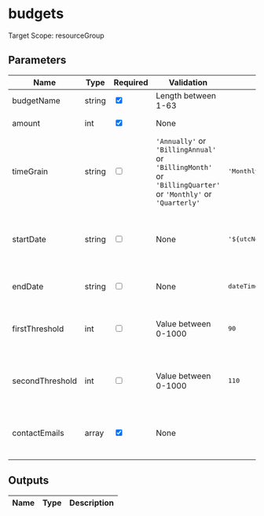 # budgets

Target Scope: resourceGroup

## Parameters
| Name | Type | Required | Validation | Default value | Description |
| -- |  -- | -- | -- | -- | -- |
| budgetName | string | <input type="checkbox" checked> | Length between 1-63 | <pre></pre> | Name of the Budget. It should be unique within a resource group. |
| amount | int | <input type="checkbox" checked> | None | <pre></pre> | The total amount of cost or usage to track with the budget |
| timeGrain | string | <input type="checkbox"> | `'Annually'` or  `'BillingAnnual'` or  `'BillingMonth'` or  `'BillingQuarter'` or  `'Monthly'` or  `'Quarterly'` | <pre>'Monthly'</pre> | The time covered by a budget. Tracking of the amount will be reset based on the time grain. |
| startDate | string | <input type="checkbox"> | None | <pre>'${utcNow('yyyy-MM')}-01'</pre> | The start date must be first of the month in YYYY-MM-DD format. Future start date should not be more than three months. Past start date should be selected within the timegrain period. Defaults to the first of the current month. |
| endDate | string | <input type="checkbox"> | None | <pre>dateTimeAdd(startDate, 'P5Y')</pre> | The end date for the budget in YYYY-MM-DD format. If not provided, we can default this to 5 years from the start date. |
| firstThreshold | int | <input type="checkbox"> | Value between 0-1000 | <pre>90</pre> | Threshold value associated with a notification. Notification is sent when the cost exceeded the threshold. It is always percent and has to be between 0.01 and 1000. |
| secondThreshold | int | <input type="checkbox"> | Value between 0-1000 | <pre>110</pre> | Threshold value associated with a notification. Notification is sent when the cost exceeded the threshold. It is always percent and has to be between 0.01 and 1000. |
| contactEmails | array | <input type="checkbox" checked> | None | <pre></pre> | The list of email addresses to send the budget notification to when the threshold is exceeded (eg [ "email@email.nl","anotheremail@email.nl" ]). |
## Outputs
| Name | Type | Description |
| -- |  -- | -- |


